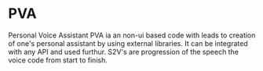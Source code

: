 # PVA
Personal Voice Assistant
PVA ia an non-ui based code with leads to creation of one's personal assistant by using external libraries. It can be integrated with any API and used furthur.
S2V's are progression of the speech the voice code from start to finish.
